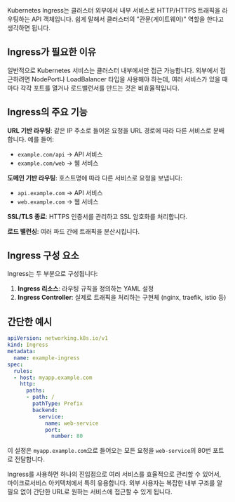 Kubernetes Ingress는 클러스터 외부에서 내부 서비스로 HTTP/HTTPS 트래픽을 라우팅하는 API 객체입니다. 쉽게 말해서 클러스터의 "관문(게이트웨이)" 역할을 한다고 생각하면 됩니다.

## Ingress가 필요한 이유

일반적으로 Kubernetes 서비스는 클러스터 내부에서만 접근 가능합니다. 외부에서 접근하려면 NodePort나 LoadBalancer 타입을 사용해야 하는데, 여러 서비스가 있을 때마다 각각 포트를 열거나 로드밸런서를 만드는 것은 비효율적입니다.

## Ingress의 주요 기능

**URL 기반 라우팅**: 같은 IP 주소로 들어온 요청을 URL 경로에 따라 다른 서비스로 분배합니다. 예를 들어:
- `example.com/api` → API 서비스
- `example.com/web` → 웹 서비스

**도메인 기반 라우팅**: 호스트명에 따라 다른 서비스로 요청을 보냅니다:
- `api.example.com` → API 서비스
- `web.example.com` → 웹 서비스

**SSL/TLS 종료**: HTTPS 인증서를 관리하고 SSL 암호화를 처리합니다.

**로드 밸런싱**: 여러 파드 간에 트래픽을 분산시킵니다.

## Ingress 구성 요소

Ingress는 두 부분으로 구성됩니다:

1. **Ingress 리소스**: 라우팅 규칙을 정의하는 YAML 설정
2. **Ingress Controller**: 실제로 트래픽을 처리하는 구현체 (nginx, traefik, istio 등)

## 간단한 예시

```yaml
apiVersion: networking.k8s.io/v1
kind: Ingress
metadata:
  name: example-ingress
spec:
  rules:
  - host: myapp.example.com
    http:
      paths:
      - path: /
        pathType: Prefix
        backend:
          service:
            name: web-service
            port:
              number: 80
```

이 설정은 `myapp.example.com`으로 들어오는 모든 요청을 `web-service`의 80번 포트로 전달합니다.

Ingress를 사용하면 하나의 진입점으로 여러 서비스를 효율적으로 관리할 수 있어서, 마이크로서비스 아키텍처에서 특히 유용합니다. 외부 사용자는 복잡한 내부 구조를 알 필요 없이 간단한 URL로 원하는 서비스에 접근할 수 있게 됩니다.
